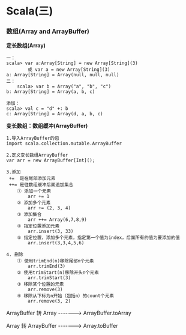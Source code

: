 # Scala(三)

### 数组(Array and ArrayBuffer)

**定长数组(Array)**

	一：
	scala> var a:Array[String] = new Array[String](3)
			或 var a = new Array[String](3)
	a: Array[String] = Array(null, null, null)
	二：
		scala> var b = Array("a", "b", "c")
	b: Array[String] = Array(a, b, c)
	
	添加：
	scala> val c = "d" +: b
	c: Array[String] = Array(d, a, b, c)
	
**变长数组：数组缓冲(ArrayBuffer)**

	1.导入ArrayBuffer的包  
	import scala.collection.mutable.ArrayBuffer 
	
	2.定义变长数组ArrayBuffer  
	var arr = new ArrayBuffer[Int]();
	
	3.添加
	 +=  是在尾部添加元素
	 ++= 是往数组缓冲后面追加集合
		① 添加一个元素
			arr += 1
		② 添加多个元素
			arr += (2, 3, 4)
		③ 添加集合
			arr ++= Array(6,7,8,9)
		④ 指定位置添加元素
			arr.insert(3, 33) 
		⑤ 指定位置，添加多个元素，指定第一个值为index，后面所有的值为要添加的值  
			arr.insert(3,3,4,5,6)
		
	4. 删除	
		① 使用trimEnd(n)移除尾部n个元素 
			arr.trimEnd(3)
		② 使用trimStart(n)移除开头n个元素
			arr.trimStart(3)
		③ 移除某个位置的元素 
			arr.remove(3)
		④ 移除从下标为n开始（包括n）的count个元素
			arr.remove(3, 2)
		
ArrayBuffer 转 Array -------> ArrayBuffer.toArray
		
Array 转 ArrayBuffer -------> Array.toBuffer
	
		
		
		
		
		
		
		
		
		
		
		
		
		
		
		
		
		
		
		
	